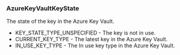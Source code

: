 ### AzureKeyVaultKeyState
The state of the key in the Azure Key Vault.

- KEY_STATE_TYPE_UNSPECIFIED - The key is not in use.
- CURRENT_KEY_TYPE - The latest key in the Azure Key Vault.
- IN_USE_KEY_TYPE - The In use key type in the Azure Key Vault.
